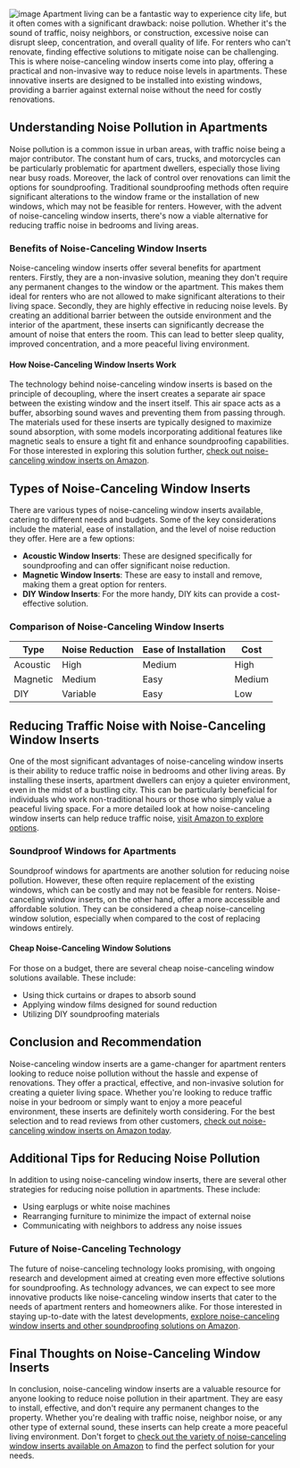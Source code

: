 ![image](https://github.com/user-attachments/assets/7a0166fb-8642-4e55-9a8e-9bb8a526dbc7)
Apartment living can be a fantastic way to experience city life, but it often comes with a significant drawback: noise pollution. Whether it's the sound of traffic, noisy neighbors, or construction, excessive noise can disrupt sleep, concentration, and overall quality of life. For renters who can't renovate, finding effective solutions to mitigate noise can be challenging. This is where noise-canceling window inserts come into play, offering a practical and non-invasive way to reduce noise levels in apartments. These innovative inserts are designed to be installed into existing windows, providing a barrier against external noise without the need for costly renovations.

## Understanding Noise Pollution in Apartments
Noise pollution is a common issue in urban areas, with traffic noise being a major contributor. The constant hum of cars, trucks, and motorcycles can be particularly problematic for apartment dwellers, especially those living near busy roads. Moreover, the lack of control over renovations can limit the options for soundproofing. Traditional soundproofing methods often require significant alterations to the window frame or the installation of new windows, which may not be feasible for renters. However, with the advent of noise-canceling window inserts, there's now a viable alternative for reducing traffic noise in bedrooms and living areas.

### Benefits of Noise-Canceling Window Inserts
Noise-canceling window inserts offer several benefits for apartment renters. Firstly, they are a non-invasive solution, meaning they don't require any permanent changes to the window or the apartment. This makes them ideal for renters who are not allowed to make significant alterations to their living space. Secondly, they are highly effective in reducing noise levels. By creating an additional barrier between the outside environment and the interior of the apartment, these inserts can significantly decrease the amount of noise that enters the room. This can lead to better sleep quality, improved concentration, and a more peaceful living environment.

#### How Noise-Canceling Window Inserts Work
The technology behind noise-canceling window inserts is based on the principle of decoupling, where the insert creates a separate air space between the existing window and the insert itself. This air space acts as a buffer, absorbing sound waves and preventing them from passing through. The materials used for these inserts are typically designed to maximize sound absorption, with some models incorporating additional features like magnetic seals to ensure a tight fit and enhance soundproofing capabilities. For those interested in exploring this solution further, [check out noise-canceling window inserts on Amazon](https://amzn.to/3Dq2zIr).

## Types of Noise-Canceling Window Inserts
There are various types of noise-canceling window inserts available, catering to different needs and budgets. Some of the key considerations include the material, ease of installation, and the level of noise reduction they offer. Here are a few options:
- **Acoustic Window Inserts**: These are designed specifically for soundproofing and can offer significant noise reduction.
- **Magnetic Window Inserts**: These are easy to install and remove, making them a great option for renters.
- **DIY Window Inserts**: For the more handy, DIY kits can provide a cost-effective solution.

### Comparison of Noise-Canceling Window Inserts
| Type | Noise Reduction | Ease of Installation | Cost |
| --- | --- | --- | --- |
| Acoustic | High | Medium | High |
| Magnetic | Medium | Easy | Medium |
| DIY | Variable | Easy | Low |

## Reducing Traffic Noise with Noise-Canceling Window Inserts
One of the most significant advantages of noise-canceling window inserts is their ability to reduce traffic noise in bedrooms and other living areas. By installing these inserts, apartment dwellers can enjoy a quieter environment, even in the midst of a bustling city. This can be particularly beneficial for individuals who work non-traditional hours or those who simply value a peaceful living space. For a more detailed look at how noise-canceling window inserts can help reduce traffic noise, [visit Amazon to explore options](https://amzn.to/3Dq2zIr).

### Soundproof Windows for Apartments
Soundproof windows for apartments are another solution for reducing noise pollution. However, these often require replacement of the existing windows, which can be costly and may not be feasible for renters. Noise-canceling window inserts, on the other hand, offer a more accessible and affordable solution. They can be considered a cheap noise-canceling window solution, especially when compared to the cost of replacing windows entirely.

#### Cheap Noise-Canceling Window Solutions
For those on a budget, there are several cheap noise-canceling window solutions available. These include:
- Using thick curtains or drapes to absorb sound
- Applying window films designed for sound reduction
- Utilizing DIY soundproofing materials

## Conclusion and Recommendation
Noise-canceling window inserts are a game-changer for apartment renters looking to reduce noise pollution without the hassle and expense of renovations. They offer a practical, effective, and non-invasive solution for creating a quieter living space. Whether you're looking to reduce traffic noise in your bedroom or simply want to enjoy a more peaceful environment, these inserts are definitely worth considering. For the best selection and to read reviews from other customers, [check out noise-canceling window inserts on Amazon today](https://amzn.to/3Dq2zIr).

## Additional Tips for Reducing Noise Pollution
In addition to using noise-canceling window inserts, there are several other strategies for reducing noise pollution in apartments. These include:
- Using earplugs or white noise machines
- Rearranging furniture to minimize the impact of external noise
- Communicating with neighbors to address any noise issues

### Future of Noise-Canceling Technology
The future of noise-canceling technology looks promising, with ongoing research and development aimed at creating even more effective solutions for soundproofing. As technology advances, we can expect to see more innovative products like noise-canceling window inserts that cater to the needs of apartment renters and homeowners alike. For those interested in staying up-to-date with the latest developments, [explore noise-canceling window inserts and other soundproofing solutions on Amazon](https://amzn.to/3Dq2zIr).

## Final Thoughts on Noise-Canceling Window Inserts
In conclusion, noise-canceling window inserts are a valuable resource for anyone looking to reduce noise pollution in their apartment. They are easy to install, effective, and don't require any permanent changes to the property. Whether you're dealing with traffic noise, neighbor noise, or any other type of external sound, these inserts can help create a more peaceful living environment. Don't forget to [check out the variety of noise-canceling window inserts available on Amazon](https://amzn.to/3Dq2zIr) to find the perfect solution for your needs.
